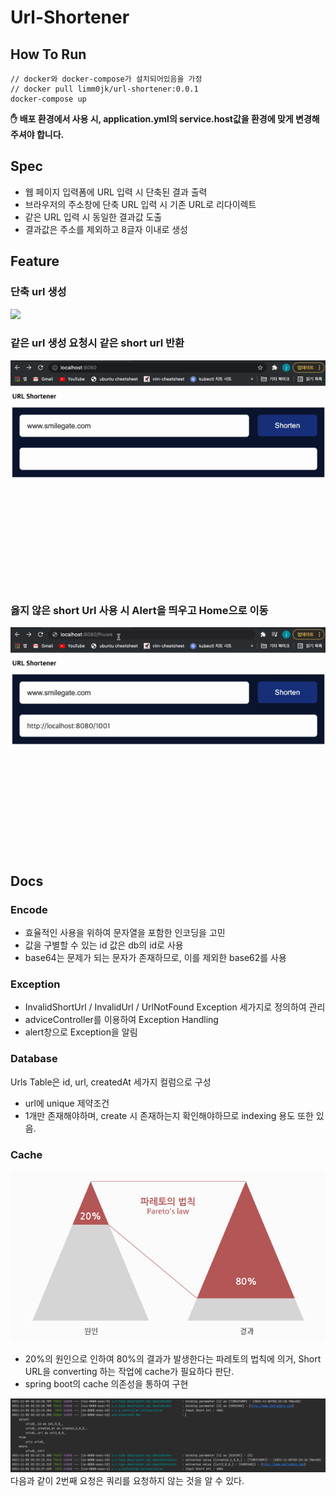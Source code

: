 # Url-Shortener

## How To Run
```
// docker와 docker-compose가 설치되어있음을 가정
// docker pull limm0jk/url-shortener:0.0.1
docker-compose up
```
**✋ 배포 환경에서 사용 시, application.yml의 service.host값을 환경에 맞게 변경해주셔야 합니다.**
## Spec
- 웹 페이지 입력폼에 URL 입력 시 단축된 결과 출력
- 브라우저의 주소창에 단축 URL 입력 시 기존 URL로 리다이렉트
- 같은 URL 입력 시 동일한 결과값 도출
- 결과값은 주소를 제외하고 8글자 이내로 생성

## Feature
### 단축 url 생성
![](images/CreateUrl.gif)

### 같은 url 생성 요청시 같은 short url 반환
![](images/stableUrl.gif)

### 옳지 않은 short Url 사용 시 Alert을 띄우고 Home으로 이동
![](images/exceptionAlert.gif)

## Docs
### Encode
- 효율적인 사용을 위하여 문자열을 포함한 인코딩을 고민
- 값을 구별할 수 있는 id 값은 db의 id로 사용
- base64는 문제가 되는 문자가 존재하므로, 이를 제외한 base62를 사용

### Exception
- InvalidShortUrl / InvalidUrl / UrlNotFound Exception 세가지로 정의하여 관리
- adviceController를 이용하여 Exception Handling
- alert창으로 Exception을 알림

### Database  
Urls Table은 id, url, createdAt 세가지 컬럼으로 구성
- url에 unique 제약조건
- 1개만 존재해야하며, create 시 존재하는지 확인해야하므로 indexing 용도 또한 있음.

### Cache
![](images/pareto.png)  
- 20%의 원인으로 인하여 80%의 결과가 발생한다는 파레토의 법칙에 의거, Short URL을 converting 하는 작업에 cache가 필요하다 판단.
- spring boot의 cache 의존성을 통하여 구현

![](images/caching.png) 
다음과 같이 2번째 요청은 쿼리를 요청하지 않는 것을 알 수 있다.  
